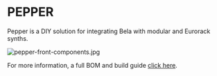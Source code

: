 # PEPPER

Pepper is a DIY solution for integrating Bela with modular and Eurorack synths.

![pepper-front-components.jpg](https://github.com/BelaPlatform/bela-pepper/wiki/Images/pepper-money-shot.jpg)

For more information, a full BOM and build guide [click here](https://github.com/BelaPlatform/bela-pepper/wiki).
